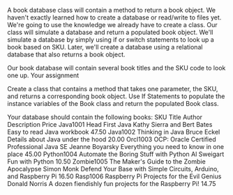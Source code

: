 A book database class will contain a method to return a book object. We haven't exactly learned how to create a database or read/write to files yet. We're going to use the knowledge we already have to create a class. Our class will simulate a database and return a populated book object. We'll simulate a database by simply using if or switch statements to look up a book based on SKU. Later, we'll create a database using a relational database that also returns a book object.

Our book database will contain several book titles and the SKU code to look one up.
Your assignment

Create a class that contains a method that takes one parameter, the SKU, and returns a corresponding book object. Use If Statements to populate the instance variables of the Book class and return the populated Book class.

Your database should contain the following books:
SKU 	Title 	Author 	Description 	Price
Java1001 	Head First Java 	Kathy Sierra and Bert Bates 	Easy to read Java workbook 	47.50
Java1002 	Thinking in Java 	Bruce Eckel 	Details about Java under the hood 	20.00
Orcl1003 	OCP: Oracle Certified Professional Java SE 	Jeanne Boyarsky 	Everything you need to know in one place 	45.00
Python1004 	Automate the Boring Stuff with Python 	Al Sweigart 	Fun with Python 	10.50
Zombie1005 	The Maker's Guide to the Zombie Apocalypse 	Simon Monk 	Defend Your Base with Simple Circuits, Arduino, and Raspberry Pi 	16.50
Rasp1006 	Raspberry Pi Projects for the Evil Genius 	Donald Norris 	A dozen fiendishly fun projects for the Raspberry Pi! 	14.75